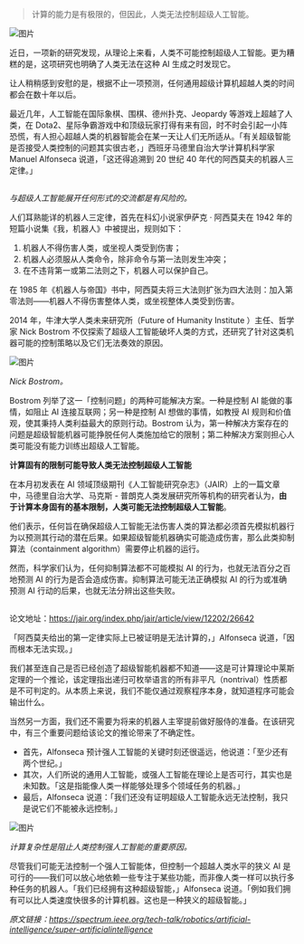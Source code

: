 > 计算的能力是有极限的，但因此，人类无法控制超级人工智能。



![图片](https://mmbiz.qpic.cn/mmbiz_png/KmXPKA19gWibhMApj9QPMRAol6LMGxmuOic7977MWOiaGPicwibKgXCVuc6wuCHSj5gbxX4m7Q0e4FaLqiaMXtGKEAHg/640?wx_fmt=png&tp=webp&wxfrom=5&wx_lazy=1&wx_co=1)



近日，一项新的研究发现，从理论上来看，人类不可能控制超级人工智能。更为糟糕的是，这项研究也明确了人类无法在这种 AI 生成之时发现它。



让人稍稍感到安慰的是，根据不止一项预测，任何通用超级计算机超越人类的时间都会在数十年以后。



最近几年，人工智能在国际象棋、围棋、德州扑克、Jeopardy 等游戏上超越了人类，在 Dota2、星际争霸游戏中和顶级玩家打得有来有回，时不时会引起一小阵恐慌，有人担心超越人类的机器智能会在某一天让人们无所适从。「有关超级智能是否接受人类控制的问题其实很古老，」西班牙马德里自治大学计算机科学家 Manuel Alfonseca 说道，「这还得追溯到 20 世纪 40 年代的阿西莫夫的机器人三定律。」



![图片](data:image/gif;base64,iVBORw0KGgoAAAANSUhEUgAAAAEAAAABCAYAAAAfFcSJAAAADUlEQVQImWNgYGBgAAAABQABh6FO1AAAAABJRU5ErkJggg==)

*与超级人工智能展开任何形式的交流都是有风险的。*



人们耳熟能详的机器人三定律，首先在科幻小说家伊萨克 · 阿西莫夫在 1942 年的短篇小说集《我，机器人》中被提出，规则如下：



1. 机器人不得伤害人类，或坐视人类受到伤害；
2. 机器人必须服从人类命令，除非命令与第一法则发生冲突；
3. 在不违背第一或第二法则之下，机器人可以保护自己。



在 1985 年《机器人与帝国》书中，阿西莫夫将三大法则扩张为四大法则：加入第零法则——机器人不得伤害整体人类，或坐视整体人类受到伤害。



2014 年，牛津大学人类未来研究所（Future of Humanity Institute ）主任、哲学家 Nick Bostrom 不仅探索了超级人工智能破坏人类的方式，还研究了针对这类机器可能的控制策略以及它们无法奏效的原因。



![图片](https://mmbiz.qpic.cn/mmbiz_png/KmXPKA19gWibhMApj9QPMRAol6LMGxmuOaEZlZOFv1LUjaKARr3g3r7gnVOMVeAyoL8ictPTgbviaqPIlklAIGMrg/640?wx_fmt=png&tp=webp&wxfrom=5&wx_lazy=1&wx_co=1)

*Nick Bostrom。*



Bostrom 列举了这一「控制问题」的两种可能解决方案。一种是控制 AI 能做的事情，如阻止 AI 连接互联网；另一种是控制 AI 想做的事情，如教授 AI 规则和价值观，使其秉持人类利益最大的原则行动。Bostrom 认为，第一种解决方案存在的问题是超级智能机器可能挣脱任何人类施加给它的限制；第二种解决方案则担心人类可能没有能力训练出超级人工智能。



**计算固有的限制可能导致人类无法控制超级人工智能**



在本月初发表在 AI 领域顶级期刊《人工智能研究杂志》（JAIR）上的一篇文章中，马德里自治大学、马克斯 - 普朗克人类发展研究所等机构的研究者认为，**由于计算本身固有的基本限制，人类可能无法控制超级人工智能**。



他们表示，任何旨在确保超级人工智能无法伤害人类的算法都必须首先模拟机器行为以预测其行动的潜在后果。如果超级智能机器确实可能造成伤害，那么此类抑制算法（containment algorithm）需要停止机器的运行。



然而，科学家们认为，任何抑制算法都不可能模拟 AI 的行为，也就无法百分之百地预测 AI 的行为是否会造成伤害。抑制算法可能无法正确模拟 AI 的行为或准确预测 AI 行动的后果，也就无法分辨出这些失败。



![图片](data:image/gif;base64,iVBORw0KGgoAAAANSUhEUgAAAAEAAAABCAYAAAAfFcSJAAAADUlEQVQImWNgYGBgAAAABQABh6FO1AAAAABJRU5ErkJggg==)



论文地址：https://jair.org/index.php/jair/article/view/12202/26642



「阿西莫夫给出的第一定律实际上已被证明是无法计算的，」Alfonseca 说道，「因而根本无法实现。」



我们甚至连自己是否已经创造了超级智能机器都不知道——这是可计算理论中莱斯定理的一个推论，该定理指出递归可枚举语言的所有非平凡（nontrival）性质都是不可判定的。从本质上来说，我们不能仅通过观察程序本身，就知道程序可能会输出什么。



当然另一方面，我们还不需要为将来的机器人主宰提前做好服侍的准备。在该研究中，有三个重要问题给该论文的推论带来了不确定性。



- 首先，Alfonseca 预计强人工智能的关键时刻还很遥远，他说道：「至少还有两个世纪。」
- 其次，人们所说的通用人工智能，或强人工智能在理论上是否可行，其实也是未知数。「这是指能像人类一样能够处理多个领域任务的机器。」
- 最后，Alfonseca 说道：「我们还没有证明超级人工智能永远无法控制，我只是说它们不能被永远控制。」





![图片](https://mmbiz.qpic.cn/mmbiz_png/KmXPKA19gWibhMApj9QPMRAol6LMGxmuOhNE0J99uUKdgjXSYKbZme4AKCZorWSQjxnRuSldBWD9Iw35jr32Aicw/640?wx_fmt=png&tp=webp&wxfrom=5&wx_lazy=1&wx_co=1)

*计算复杂性是阻止人类控制强人工智能的重要原因。*



尽管我们可能无法控制一个强人工智能体，但控制一个超越人类水平的狭义 AI 是可行的——我们可以放心地依赖一些专注于某些功能，而非像人类一样可以执行多种任务的机器人。「我们已经拥有这种超级智能，」Alfonseca 说道。「例如我们拥有可以比人类速度快很多的计算机器。这也是一种狭义的超级智能。」



*原文链接：https://spectrum.ieee.org/tech-talk/robotics/artificial-intelligence/super-artificialintelligence*